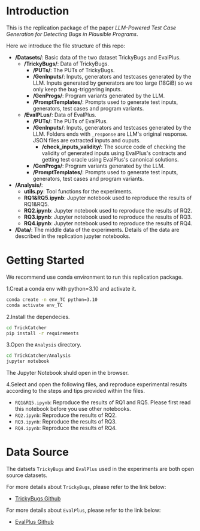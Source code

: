 

# Introduction
This is the replication package of the paper *LLM-Powered Test Case Generation for Detecting Bugs in Plausible Programs*.

Here we introduce the file structure of this repo:
- **/Datasets/**: Basic data of the two dataset TrickyBugs and EvalPlus.
  - **/TrickyBugs/**: Data of TrickyBugs.
    - **/PUTs/**: The PUTs of TrickyBugs.
    - **/GenInputs/**: Inputs, generators and testcases generated by the LLM. Inputs generated by generators are too large (18GiB) so we only keep the bug-triggering inputs.
    - **/GenProgs/**: Program variants generated by the LLM.
    - **/PromptTemplates/**: Prompts used to generate test inputs, generators, test cases and program variants.
  - **/EvalPLus/**: Data of EvalPlus.
    - **/PUTs/**: The PUTs of EvalPlus.
    - **/GenInputs/**: Inputs, generators and testcases generated by the LLM. Folders ends with `_response` are LLM's original response. JSON files are extracted inputs and ouputs.
      - **/check_inputs_validity/**: The source code of checking the validity of generated inputs using EvalPlus's contracts and getting test oracle using EvalPlus's canonical solutions.
    - **/GenProgs/**: Program variants generated by the LLM.
    - **/PromptTemplates/**: Prompts used to generate test inputs, generators, test cases and program variants.
- **/Analysis/**: 
  - **utils.py**: Tool functions for the experiments.
  - **RQ1&RQ5.ipynb**: Jupyter notebook used to reproduce the results of RQ1&RQ5.
  - **RQ2.ipynb**: Jupyter notebook used to reproduce the results of RQ2.
  - **RQ3.ipynb**: Jupyter notebook used to reproduce the results of RQ3.
  - **RQ4.ipynb**: Jupyter notebook used to reproduce the results of RQ4.
- **/Data/**: The middle data of the experiments. Details of the data are described in the replication jupyter notebooks.

# Getting Started

We recommend use conda environment to run this replication package.

1.Creat a conda env with python=3.10 and activate it.

```bash
conda create -n env_TC python=3.10
conda activate env_TC
```

2.Install the dependecies.

```bash
cd TrickCatcher
pip install -r requirements
```

3.Open the `Analysis` directory.
```bash
cd TrickCatcher/Analysis
jupyter notebook
```
The Jupyter Notebook shuld open in the browser. 

4.Select and open the following files, and reproduce experimental results according to the steps and tips provided within the files.
- `RQ1&RQ5.ipynb`: Reproduce the results of RQ1 and RQ5. Please first read this notebook before you use other notebooks.
- `RQ2.ipynb`: Reproduce the results of RQ2.
- `RQ3.ipynb`: Reproduce the results of RQ3.
- `RQ4.ipynb`: Reproduce the results of RQ4.

# Data Source

The datsets `TrickyBugs` and `EvalPlus` used in the experiments are both open source datasets.

For more details about  `TrickyBugs`, please refer to the link below:
- [TrickyBugs Github](https://github.com/RinCloud/TrickyBugs/)

For more details about  `EvalPlus`, please refer to the link below:
- [EvalPlus Github](https://github.com/evalplus/evalplus/tree/master)

